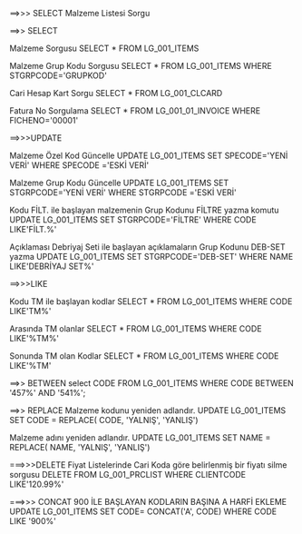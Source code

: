 ==>>> SELECT
Malzeme Listesi Sorgu 

==>> SELECT 

Malzeme Sorgusu
SELECT * FROM LG_001_ITEMS

Malzeme Grup Kodu Sorgusu 
SELECT * FROM LG_001_ITEMS WHERE STGRPCODE='GRUPKOD'

Cari Hesap Kart Sorgu 
SELECT * FROM LG_001_CLCARD

Fatura No Sorgulama 
SELECT * FROM LG_001_01_INVOICE WHERE FICHENO='00001'

==>>>UPDATE

Malzeme Özel Kod Güncelle 
UPDATE LG_001_ITEMS SET SPECODE='YENİ VERİ' WHERE SPECODE ='ESKİ VERİ'

Malzeme Grup Kodu Güncelle 
UPDATE LG_001_ITEMS SET STGRPCODE='YENİ VERİ' WHERE STGRPCODE ='ESKİ VERİ'

Kodu FİLT. ile başlayan malzemenin Grup Kodunu FİLTRE yazma komutu 
UPDATE LG_001_ITEMS SET STGRPCODE='FİLTRE' WHERE CODE LIKE'FİLT.%'

Açıklaması Debriyaj Seti ile başlayan açıklamaların Grup Kodunu DEB-SET yazma 
UPDATE LG_001_ITEMS SET STGRPCODE='DEB-SET' WHERE NAME LIKE'DEBRİYAJ SET%'

==>>>LIKE

Kodu TM ile başlayan kodlar 
SELECT * FROM LG_001_ITEMS WHERE CODE LIKE'TM%'

Arasında TM olanlar 
SELECT * FROM LG_001_ITEMS WHERE CODE LIKE'%TM%'

Sonunda TM olan Kodlar 
SELECT * FROM LG_001_ITEMS WHERE CODE LIKE'%TM'

==>> BETWEEN
select CODE FROM LG_001_ITEMS WHERE CODE BETWEEN '457%' AND '541%';

==>> REPLACE
Malzeme kodunu yeniden adlandır.
UPDATE LG_001_ITEMS SET CODE = REPLACE( CODE, 'YALNIŞ', 'YANLIŞ')

Malzeme adını yeniden adlandır.
UPDATE LG_001_ITEMS SET NAME = REPLACE( NAME, 'YALNIŞ', 'YANLIŞ')

===>>>DELETE
Fiyat Listelerinde Cari Koda göre belirlenmiş bir fiyatı silme sorgusu 
DELETE FROM LG_001_PRCLIST WHERE CLIENTCODE LIKE'120.99%'

===>>> CONCAT
900 İLE BAŞLAYAN KODLARIN BAŞINA A HARFİ EKLEME 
UPDATE LG_001_ITEMS SET CODE= CONCAT('A', CODE) WHERE CODE LIKE '900%'
